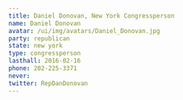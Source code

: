 ```yaml
---
title: Daniel Donovan, New York Congressperson
name: Daniel Donovan
avatar: /ui/img/avatars/Daniel_Donovan.jpg
party: republican
state: new york
type: congressperson
lasthall: 2016-02-16
phone: 202-225-3371
never: 
twitter: RepDanDonovan
---
```

